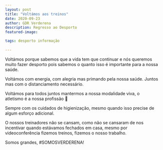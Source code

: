 ```yaml
---
layout: post
title: "Voltámos aos treinos"
date: 2020-09-23
author: GDR Verderena
description: Regresso ao Desporto
featured-image:

tags: desporto informação
 
---
```



 

Voltámos porque sabemos que a vida tem que continuar e nós queremos muito fazer desporto pois sabemos o quanto isso é importante para a nossa saúde.




Voltámos com energia, com alegria mas primando pela nossa saúde. Juntos mas com o distanciamento necessário.




Voltámos para todos juntos mantermos a nossa modalidade viva, o atletismo é a nossa profissão 

Sempre com os cuidados de higienização, mesmo quando isso precise de algum esforço adicional.


O nossos treinadores não se cansam, como não se cansaram de nos incentivar quando estávamos fechados em casa, mesmo por videoconferência fizemos treinos, fizemos o nosso trabalho.

    

Somos grandes, #SOMOSVERDERENA!
